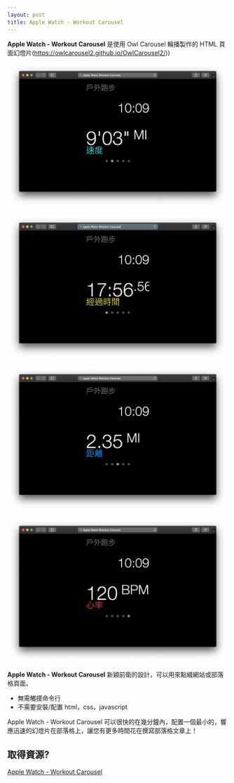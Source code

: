 ```yaml
---
layout: post
title: Apple Watch - Workout Carousel
---
```


**Apple Watch - Workout Carousel** 是使用 Owl Carousel 輪播製作的 HTML 頁面幻燈片(https://owlcarousel2.github.io/OwlCarousel2/))

![Apple-Watch - Workout-Carousel 01](https://github.com/vincent531/css/raw/master/images/Apple-Watch-Workout-Carousel-01.png "Apple-Watch - Workout-Carousel 01")

![Apple-Watch - Workout-Carousel 02](https://github.com/vincent531/css/raw/master/images/Apple-Watch-Workout-Carousel-02.png "Apple-Watch - Workout-Carousel 02")

![Apple-Watch - Workout-Carousel 02](https://github.com/vincent531/css/raw/master/images/Apple-Watch-Workout-Carousel-03.png "Apple-Watch - Workout-Carousel 03")

![Apple-Watch - Workout-Carousel 04](https://github.com/vincent531/css/raw/master/images/Apple-Watch-Workout-Carousel-04.png "Apple-Watch - Workout-Carousel 04")

**Apple Watch - Workout Carousel** 新穎前衛的設計，可以用來點綴網站或部落格頁面。

- 無需觸摸命令行
- 不需要安裝/配置 html，css，javascript

Apple Watch - Workout Carousel 可以很快的在幾分鐘內，配置一個最小的，響應迅速的幻燈片在部落格上，讓您有更多時間花在撰寫部落格文章上！

## 取得資源?

[Apple Watch - Workout Carousel](https://github.com/vincent531/css/blob/master/Apple-Watch%20-%20Workout-Carousel.html) 

